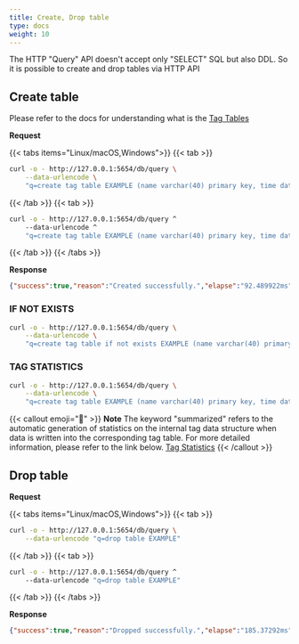 ```yaml
---
title: Create, Drop table
type: docs
weight: 10
---
```


The HTTP "Query" API doesn't accept only "SELECT" SQL but also DDL. So it is possible to create and drop tables via HTTP API

## Create table

Please refer to the docs for understanding what is the [Tag Tables](/dbms/feature-table/tag/)

**Request**

{{< tabs items="Linux/macOS,Windows">}}
{{< tab >}}
```sh
curl -o - http://127.0.0.1:5654/db/query \
    --data-urlencode \
    "q=create tag table EXAMPLE (name varchar(40) primary key, time datetime basetime, value double)"
```
{{< /tab >}}
{{< tab >}}
```sh
curl -o - http://127.0.0.1:5654/db/query ^
    --data-urlencode ^
    "q=create tag table EXAMPLE (name varchar(40) primary key, time datetime basetime, value double)"
```
{{< /tab >}}
{{< /tabs >}}

**Response**

```json
{"success":true,"reason":"Created successfully.","elapse":"92.489922ms"}
```

### IF NOT EXISTS

```sh
curl -o - http://127.0.0.1:5654/db/query \
    --data-urlencode \
    "q=create tag table if not exists EXAMPLE (name varchar(40) primary key, time datetime basetime, value double)"
```

### TAG STATISTICS

```sh
curl -o - http://127.0.0.1:5654/db/query \
    --data-urlencode \
    "q=create tag table EXAMPLE (name varchar(40) primary key, time datetime basetime, value double summarized)"
```

{{< callout emoji="📢" >}}
**Note** The keyword "summarized" refers to the automatic generation of statistics on the internal tag data structure when data is written into the corresponding tag table. For more detailed information, please refer to the link below. [Tag Statistics](/dbms/feature-table/tag/manipulate/extract/#display-statistical-information-by-specific-tag-id)
{{< /callout >}}

## Drop table

**Request**

{{< tabs items="Linux/macOS,Windows">}}
{{< tab >}}
```sh
curl -o - http://127.0.0.1:5654/db/query \
    --data-urlencode "q=drop table EXAMPLE"
```
{{< /tab >}}
{{< tab >}}
```sh
curl -o - http://127.0.0.1:5654/db/query ^
    --data-urlencode "q=drop table EXAMPLE"
```
{{< /tab >}}
{{< /tabs >}}

**Response**

```json
{"success":true,"reason":"Dropped successfully.","elapse":"185.37292ms"}
```
